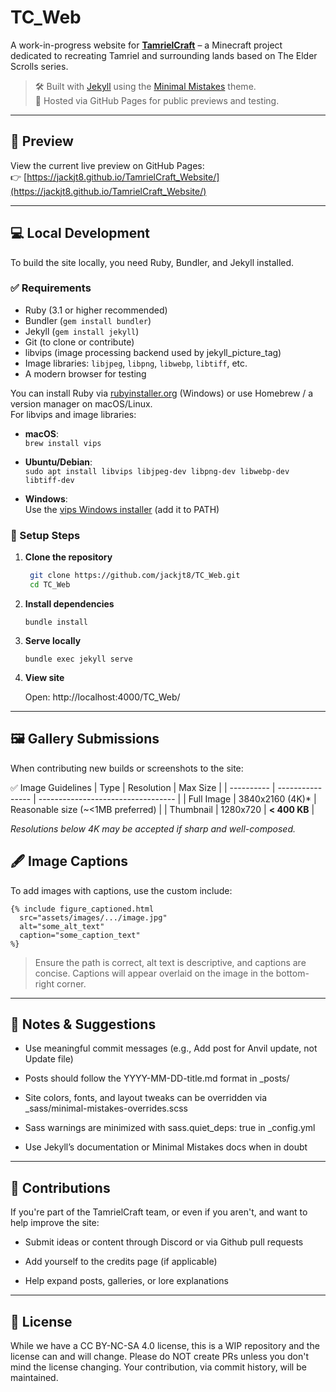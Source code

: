 # TC_Web

A work-in-progress website for **[TamrielCraft](https://www.tamrielcraft.eu/)** – a Minecraft project dedicated to recreating Tamriel and surrounding lands based on The Elder Scrolls series.

> 🛠 Built with [Jekyll](https://jekyllrb.com/) using the [Minimal Mistakes](https://mmistakes.github.io/minimal-mistakes/) theme.  
> 🧪 Hosted via GitHub Pages for public previews and testing.

---

## 🔗 Preview

View the current live preview on GitHub Pages:  
👉 [https://jackjt8.github.io/TamrielCraft_Website/](https://jackjt8.github.io/TamrielCraft_Website/)

---

## 💻 Local Development

To build the site locally, you need Ruby, Bundler, and Jekyll installed.

### ✅ Requirements

- Ruby (3.1 or higher recommended)
- Bundler (`gem install bundler`)
- Jekyll (`gem install jekyll`)
- Git (to clone or contribute)
- libvips (image processing backend used by jekyll_picture_tag)
- Image libraries: `libjpeg`, `libpng`, `libwebp`, `libtiff`, etc.
- A modern browser for testing

You can install Ruby via [rubyinstaller.org](https://rubyinstaller.org/) (Windows) or use Homebrew / a version manager on macOS/Linux.  
For libvips and image libraries:

- **macOS**:  
  `brew install vips`

- **Ubuntu/Debian**:  
  `sudo apt install libvips libjpeg-dev libpng-dev libwebp-dev libtiff-dev`

- **Windows**:  
  Use the [vips Windows installer](https://github.com/libvips/libvips/releases) (add it to PATH)


### 🚀 Setup Steps

1. **Clone the repository**

   ```bash
	git clone https://github.com/jackjt8/TC_Web.git
	cd TC_Web
	```

2. **Install dependencies**

	`bundle install`
	
3. **Serve locally**

	`bundle exec jekyll serve`
	
4. **View site**

	Open: http://localhost:4000/TC_Web/
	
---
	
## 🖼 Gallery Submissions

When contributing new builds or screenshots to the site:

✅ Image Guidelines
| Type       | Resolution       | Max Size                           |
| ---------- | ---------------- | ---------------------------------- |
| Full Image | 3840x2160 (4K)\* | Reasonable size (\~<1MB preferred) |
| Thumbnail  | 1280x720         | **< 400 KB**                       |

*Resolutions below 4K may be accepted if sharp and well-composed.*


## 🖋 Image Captions

To add images with captions, use the custom include:
```
{% include figure_captioned.html
  src="assets/images/.../image.jpg"
  alt="some_alt_text"
  caption="some_caption_text"
%}
```
> Ensure the path is correct, alt text is descriptive, and captions are concise.
> Captions will appear overlaid on the image in the bottom-right corner.

---

## 📝 Notes & Suggestions

- Use meaningful commit messages (e.g., Add post for Anvil update, not Update file)

- Posts should follow the YYYY-MM-DD-title.md format in _posts/

- Site colors, fonts, and layout tweaks can be overridden via _sass/minimal-mistakes-overrides.scss

- Sass warnings are minimized with sass.quiet_deps: true in _config.yml

- Use Jekyll’s documentation or Minimal Mistakes docs when in doubt

---

## 🤝 Contributions

If you're part of the TamrielCraft team, or even if you aren't, and want to help improve the site:

- Submit ideas or content through Discord or via Github pull requests

- Add yourself to the credits page (if applicable)

- Help expand posts, galleries, or lore explanations

---

## 🧱 License

While we have a CC BY-NC-SA 4.0 license, this is a WIP repository and the license can and will change. Please do NOT create PRs unless you don't mind the license changing. Your contribution, via commit history, will be maintained.

